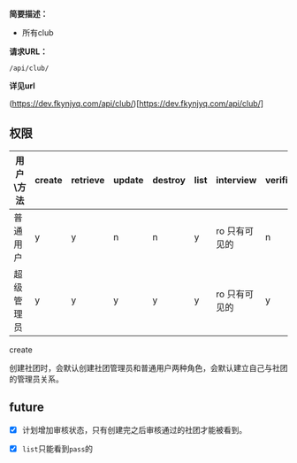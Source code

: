 
    
**简要描述：** 

- 所有club 

**请求URL：** 

`/api/club/`

  
**详见url**

(https://dev.fkynjyq.com/api/club/)[https://dev.fkynjyq.com/api/club/]

## 权限

| 用户\方法  | create | retrieve | update | destroy | list | interview      | verification |
| ---------- | ------ | -------- | ------ | ------- | ---- | -------------- | ------------ |
| 普通用户   | y      | y        | n      | n       | y    | ro  只有可见的 | n            |
| 超级管理员 | y      | y        | y      | y       | y    | ro  只有可见的 | y            |  |

<!-- | 管理员     |        | y        | y      | n       | y    | ro  只有可见的 | n            | -->

create

创建社团时，会默认创建社团管理员和普通用户两种角色，会默认建立自己与社团的管理员关系。

<!-- update

没有在权限这一环节限制的原因是，调用一次接口会查询四次，好慢。
任意用户可以向任意uri post，但只有有权限用户才会修改成功 -->

## future

- [x] 计划增加审核状态，只有创建完之后审核通过的社团才能被看到。
- [x] `list`只能看到`pass`的
 

